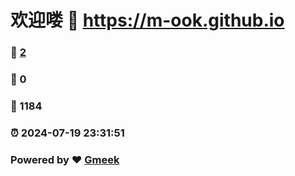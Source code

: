 # 欢迎喽 :link: https://m-ook.github.io 
### :page_facing_up: [2](https://m-ook.github.io/tag.html) 
### :speech_balloon: 0 
### :hibiscus: 1184 
### :alarm_clock: 2024-07-19 23:31:51 
### Powered by :heart: [Gmeek](https://github.com/Meekdai/Gmeek)
